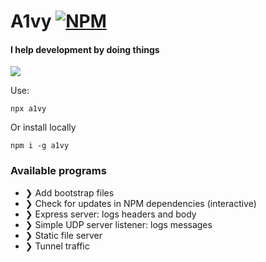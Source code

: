 # A1vy [![NPM](https://nodei.co/npm/a1vy.png?compact=true)](https://www.npmjs.com/package/a1vy)

#### I help development by doing things

![](https://user-images.githubusercontent.com/516342/36422849-71325868-1646-11e8-864c-28bbdc1f9b8e.png)

Use:
```
npx a1vy
```

Or install locally
```
npm i -g a1vy
```

### Available programs
- ❯ Add bootstrap files
- ❯ Check for updates in NPM dependencies (interactive)
- ❯ Express server: logs headers and body
- ❯ Simple UDP server listener: logs messages
- ❯ Static file server
- ❯ Tunnel traffic
